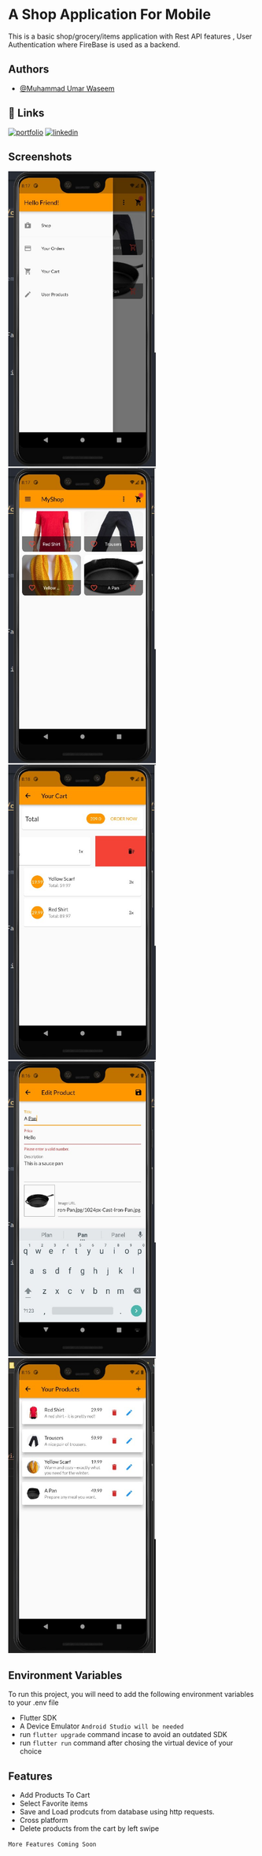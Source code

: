 
# A Shop Application For Mobile

This is a basic shop/grocery/items application with Rest API features , User Authentication where FireBase is used as a backend. 

## Authors

- [@Muhammad Umar Waseem](https://www.github.com/umar-waseem)


## 🔗 Links
[![portfolio](https://img.shields.io/badge/my_portfolio-000?style=for-the-badge&logo=ko-fi&logoColor=white)](https://umar-waseem.github.io/BasicPortfolio/)
[![linkedin](https://img.shields.io/badge/linkedin-0A66C2?style=for-the-badge&logo=linkedin&logoColor=white)](www.linkedin.com/in/umarwaseem)



## Screenshots

<p>
<img src="images/appDrawer.jpg" alt="drawing" width="300" height="600"/>
<img src="images/homePage.jpg" alt="drawing" width="300" height="600"/>
<img src="images/cartScreen.jpg" alt="drawing" width="300" height="600"/>
<img src="images/EditandAddScreen.jpg" alt="drawing" width="300" height="600"/>
<img src="images/userProducts.jpg" alt="drawing" width="300" height="600"/>
<p>








## Environment Variables

To run this project, you will need to add the following environment variables to your .env file

- Flutter SDK
- A Device Emulator `Android Studio will be needed`
- run
`flutter upgrade` command incase to avoid an outdated SDK
- run 
`flutter run` command after chosing the virtual device of your choice 


## Features

- Add Products To Cart
- Select Favorite items
- Save and Load prodcuts from database using http requests.
- Cross platform 
- Delete products from the cart by left swipe

`More Features Coming Soon`




